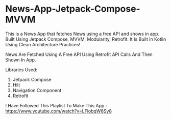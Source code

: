 # News-App-Jetpack-Compose-MVVM
This is a News App that fetches News using a free API and shows in app. Built Using Jetpack Compose, MVVM, Modularity, Retrofit.
It Is Built In Kotlin Using Clean Architecture Practices!

News Are Fetched Using A Free API Using Retrofit API Calls And Then Shown In App.

Libraries Used:
1. Jetpack Compose
2. Hilt
3. Navigation Component
4. Retrofit

I Have Followed This Playlist To Make This App : https://www.youtube.com/watch?v=LFlobqW8Sy8

